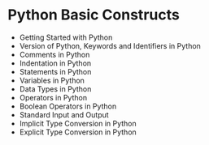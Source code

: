 # Python Basic Constructs
- Getting Started with Python
- Version of Python, Keywords and Identifiers in Python
- Comments in Python
- Indentation in Python
- Statements in Python
- Variables in Python
- Data Types in Python
- Operators in Python
- Boolean Operators in Python
- Standard Input and Output
- Implicit Type Conversion in Python
- Explicit Type Conversion in Python

